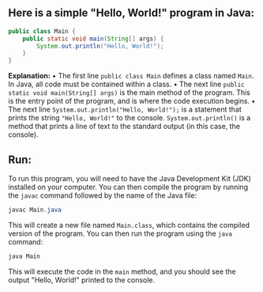 ## Here is a simple "Hello, World!" program in Java:
```java
public class Main {
    public static void main(String[] args) {
        System.out.println("Hello, World!");
    }
}
```
**Explanation:**
• The first line `public class Main` defines a class named `Main`. In Java, all code must be contained within a class.
• The next line `public static void main(String[] args)` is the main method of the program. This is the entry point of the program, and is where the code execution begins.
• The next line `System.out.println("Hello, World!");` is a statement that prints the string `"Hello, World!"` to the console. `System.out.println()` is a method that prints a line of text to the standard output (in this case, the console).
## Run:
To run this program, you will need to have the Java Development Kit (JDK) installed on your computer. You can then compile the program by running the `javac` command followed by the name of the Java file:
```java
javac Main.java
```
This will create a new file named `Main.class`, which contains the compiled version of the program. You can then run the program using the `java` command:
```java
java Main
```
This will execute the code in the `main` method, and you should see the output "Hello, World!" printed to the console.
